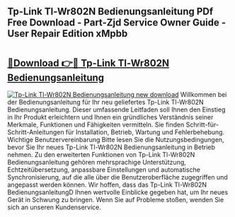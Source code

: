 ## Tp-Link Tl-Wr802N Bedienungsanleitung PDf Free Download - Part-Zjd Service Owner Guide - User Repair Edition xMpbb

# <h2><a href="http://df1aykc.blite.top/?on=Tp-Link+Tl-Wr802N+Bedienungsanleitung">🔗Download 👉🔴 Tp-Link Tl-Wr802N Bedienungsanleitung</a></h2>

[![Tp-Link Tl-Wr802N Bedienungsanleitung new download](https://i.imgur.com/lujVjoI.png)](http://df1aykc.blite.top/?on=Tp-Link+Tl-Wr802N+Bedienungsanleitung)
Willkommen bei der Bedienungsanleitung für Ihr neu geliefertes Tp-Link Tl-Wr802N Bedienungsanleitung. Dieser umfassende Leitfaden soll Ihnen den Einstieg in Ihr Produkt erleichtern und Ihnen ein gründliches Verständnis seiner Merkmale, Funktionen und Fähigkeiten vermitteln. Sie finden Schritt-für-Schritt-Anleitungen für Installation, Betrieb, Wartung und Fehlerbehebung. Wichtige Benutzervereinbarung Bitte lesen Sie die Nutzungsbedingungen, bevor Sie Ihr neues Tp-Link Tl-Wr802N Bedienungsanleitung in Betrieb nehmen. Zu den erweiterten Funktionen von Tp-Link Tl-Wr802N Bedienungsanleitung gehören mehrsprachige Unterstützung, Echtzeitübersetzung, anpassbare Einstellungen und automatische Synchronisierung, auf die alle über die Benutzeroberfläche zugegriffen und angepasst werden können. Wir hoffen, dass das Tp-Link Tl-Wr802N BedienungsanleitungD Ihnen wertvolle Einblicke gegeben hat, um Ihr neues Gerät in Schwung zu bringen. Wenn Sie auf Probleme stoßen, wenden Sie sich an unseren Kundenservice.
